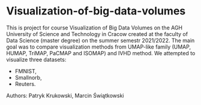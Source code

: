 # Visualization-of-big-data-volumes
This is project for course Visualization of Big Data Volumes on the AGH University of Science and Technology in Cracow created at the faculty of Data Science (master degree) on the summer semestr 2021/2022. The main goal was to compare visualization
methods from UMAP-like family (UMAP, HUMAP, TriMAP, PaCMAP and ISOMAP) and IVHD method. We attempted to visualize three datasets:
* FMNIST,
* Smallnorb,
* Reuters.

Authors: Patryk Krukowski, Marcin Świątkowski
